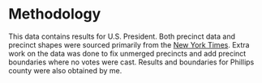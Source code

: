 # Methodology

This data contains results for U.S. President. Both precinct data and precinct shapes were sourced primarily from the [New York Times](https://github.com/nytimes/presidential-precinct-map-2024). Extra work on the data was done to fix unmerged precincts and add precinct boundaries where no votes were cast. Results and boundaries for Phillips county were also obtained by me.
